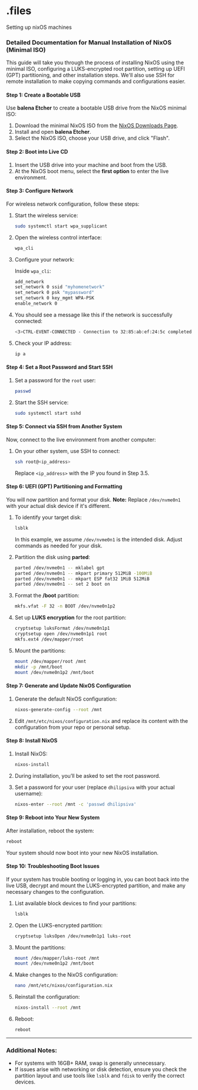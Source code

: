 # .files

Setting up nixOS machines

### Detailed Documentation for Manual Installation of NixOS (Minimal ISO)

This guide will take you through the process of installing NixOS using the minimal ISO, configuring a LUKS-encrypted root partition, setting up UEFI (GPT) partitioning, and other installation steps. We'll also use SSH for remote installation to make copying commands and configurations easier.

#### **Step 1: Create a Bootable USB**

Use **balena Etcher** to create a bootable USB drive from the NixOS minimal ISO:
1. Download the minimal NixOS ISO from the [NixOS Downloads Page](https://nixos.org/download.html).
2. Install and open **balena Etcher**.
3. Select the NixOS ISO, choose your USB drive, and click "Flash".

#### **Step 2: Boot into Live CD**

1. Insert the USB drive into your machine and boot from the USB.
2. At the NixOS boot menu, select the **first option** to enter the live environment.

#### **Step 3: Configure Network**

For wireless network configuration, follow these steps:

1. Start the wireless service:

   ```bash
   sudo systemctl start wpa_supplicant
   ```

2. Open the wireless control interface:

   ```bash
   wpa_cli
   ```

3. Configure your network:

   Inside `wpa_cli`:

   ```bash
   add_network
   set_network 0 ssid "myhomenetwork"
   set_network 0 psk "mypassword"
   set_network 0 key_mgmt WPA-PSK
   enable_network 0
   ```

4. You should see a message like this if the network is successfully connected:

   ```bash
   <3>CTRL-EVENT-CONNECTED - Connection to 32:85:ab:ef:24:5c completed [id=0 id_str=]
   ```

5. Check your IP address:

   ```bash
   ip a
   ```

#### **Step 4: Set a Root Password and Start SSH**

1. Set a password for the `root` user:

   ```bash
   passwd
   ```

2. Start the SSH service:

   ```bash
   sudo systemctl start sshd
   ```

#### **Step 5: Connect via SSH from Another System**

Now, connect to the live environment from another computer:

1. On your other system, use SSH to connect:

   ```bash
   ssh root@<ip_address>
   ```

   Replace `<ip_address>` with the IP you found in Step 3.5.

#### **Step 6: UEFI (GPT) Partitioning and Formatting**

You will now partition and format your disk. **Note:** Replace `/dev/nvme0n1` with your actual disk device if it's different.

1. To identify your target disk:

   ```bash
   lsblk
   ```

   In this example, we assume `/dev/nvme0n1` is the intended disk. Adjust commands as needed for your disk.

2. Partition the disk using **parted**:

   ```bash
   parted /dev/nvme0n1 -- mklabel gpt
   parted /dev/nvme0n1 -- mkpart primary 512MiB -100MiB
   parted /dev/nvme0n1 -- mkpart ESP fat32 1MiB 512MiB
   parted /dev/nvme0n1 -- set 2 boot on
   ```

3. Format the **/boot** partition:

   ```bash
   mkfs.vfat -F 32 -n BOOT /dev/nvme0n1p2
   ```

4. Set up **LUKS encryption** for the root partition:

   ```bash
   cryptsetup luksFormat /dev/nvme0n1p1
   cryptsetup open /dev/nvme0n1p1 root
   mkfs.ext4 /dev/mapper/root
   ```

5. Mount the partitions:

   ```bash
   mount /dev/mapper/root /mnt
   mkdir -p /mnt/boot
   mount /dev/nvme0n1p2 /mnt/boot
   ```

#### **Step 7: Generate and Update NixOS Configuration**

1. Generate the default NixOS configuration:

   ```bash
   nixos-generate-config --root /mnt
   ```

2. Edit `/mnt/etc/nixos/configuration.nix` and replace its content with the configuration from your repo or personal setup.

#### **Step 8: Install NixOS**

1. Install NixOS:

   ```bash
   nixos-install
   ```

2. During installation, you’ll be asked to set the root password.

3. Set a password for your user (replace `dhilipsiva` with your actual username):

   ```bash
   nixos-enter --root /mnt -c 'passwd dhilipsiva'
   ```

#### **Step 9: Reboot into Your New System**

After installation, reboot the system:

```bash
reboot
```

Your system should now boot into your new NixOS installation.

#### **Step 10: Troubleshooting Boot Issues**

If your system has trouble booting or logging in, you can boot back into the live USB, decrypt and mount the LUKS-encrypted partition, and make any necessary changes to the configuration.

1. List available block devices to find your partitions:

   ```bash
   lsblk
   ```

2. Open the LUKS-encrypted partition:

   ```bash
   cryptsetup luksOpen /dev/nvme0n1p1 luks-root
   ```

3. Mount the partitions:

   ```bash
   mount /dev/mapper/luks-root /mnt
   mount /dev/nvme0n1p2 /mnt/boot
   ```

4. Make changes to the NixOS configuration:

   ```bash
   nano /mnt/etc/nixos/configuration.nix
   ```

5. Reinstall the configuration:

   ```bash
   nixos-install --root /mnt
   ```

6. Reboot:

   ```bash
   reboot
   ```

---

### Additional Notes:

- For systems with 16GB+ RAM, swap is generally unnecessary.
- If issues arise with networking or disk detection, ensure you check the partition layout and use tools like `lsblk` and `fdisk` to verify the correct devices.
